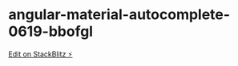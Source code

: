 # angular-material-autocomplete-0619-bbofgl

[Edit on StackBlitz ⚡️](https://stackblitz.com/edit/angular-material-autocomplete-0619-bbofgl)